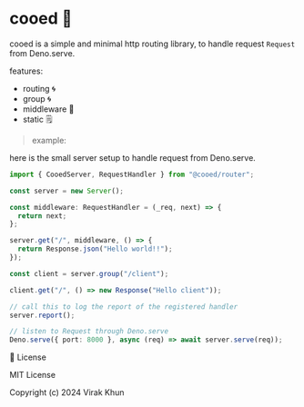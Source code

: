 # cooed 🦕

cooed is a simple and minimal http routing library, to handle request `Request`
from Deno.serve.

features:

- routing 🌀
- group 🌀
- middleware 🥷
- static 🗒️

> example:

here is the small server setup to handle request from Deno.serve.

```ts
import { CooedServer, RequestHandler } from "@cooed/router";

const server = new Server();

const middleware: RequestHandler = (_req, next) => {
  return next;
};

server.get("/", middleware, () => {
  return Response.json("Hello world!!");
});

const client = server.group("/client");

client.get("/", () => new Response("Hello client"));

// call this to log the report of the registered handler
server.report();

// listen to Request through Deno.serve
Deno.serve({ port: 8000 }, async (req) => await server.serve(req));
```

🧾 License

MIT License

Copyright (c) 2024 Virak Khun
